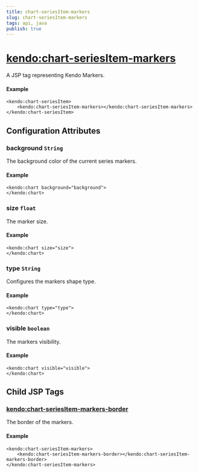 ```yaml
---
title: chart-seriesItem-markers
slug: chart-seriesItem-markers
tags: api, java
publish: true
---
```


# <kendo:chart-seriesItem-markers>
A JSP tag representing Kendo Markers.

#### Example
    <kendo:chart-seriesItem>
        <kendo:chart-seriesItem-markers></kendo:chart-seriesItem-markers>
    </kendo:chart-seriesItem>


## Configuration Attributes


### background `String`

The background color of the current series markers.

#### Example
    <kendo:chart background="background">
    </kendo:chart>



### size `float`

The marker size.

#### Example
    <kendo:chart size="size">
    </kendo:chart>



### type `String`

Configures the markers shape type.

#### Example
    <kendo:chart type="type">
    </kendo:chart>



### visible `boolean`

The markers visibility.

#### Example
    <kendo:chart visible="visible">
    </kendo:chart>



## Child JSP Tags

### [<kendo:chart-seriesItem-markers-border>](/api/wrappers/jsp/chart/seriesitem-markers-border)

The border of the markers.

#### Example

    <kendo:chart-seriesItem-markers>
        <kendo:chart-seriesItem-markers-border></kendo:chart-seriesItem-markers-border>
    </kendo:chart-seriesItem-markers>
 
